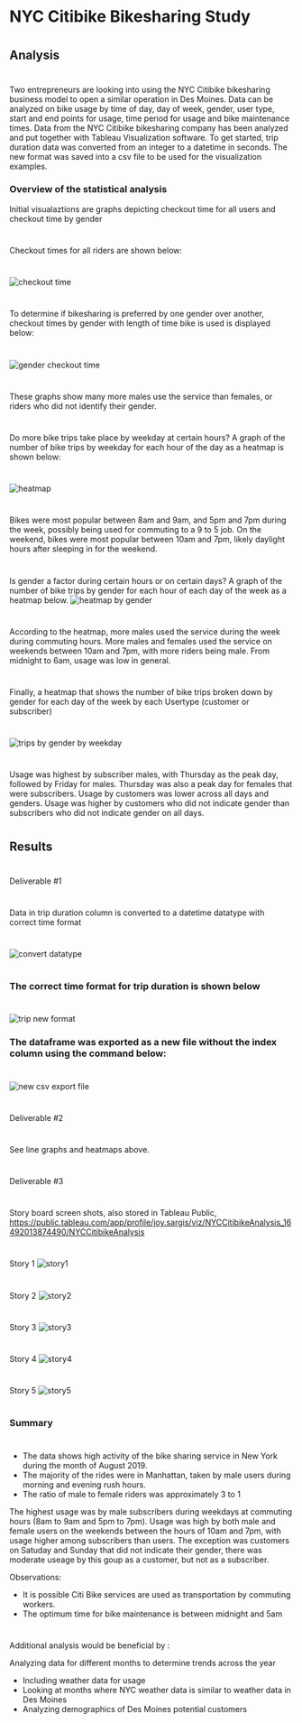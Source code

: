 # NYC Citibike Bikesharing Study
#
## Analysis
#
Two entrepreneurs are looking into using the NYC Citibike bikesharing business model to open a similar operation 
in Des Moines.  Data can be analyzed on bike usage by time of day, day of week, gender, user type, start and end
points for usage, time period for usage and bike maintenance times.
Data from the NYC Citibike bikesharing company has been analyzed and put together with Tableau Visualization software.
To get started, trip duration data was converted from an integer to a datetime in seconds.  The new format was saved
into a csv file to be used for the visualization examples.
### Overview of the statistical analysis
Initial visualaztions are graphs depicting checkout time for all users and checkout time by gender
#
Checkout times for all riders are shown below:
#
![checkout time](https://github.com/jcsargis00/bikesharing/blob/main/images/checkouttimesusers.PNG)
#
To determine if bikesharing is preferred by one gender over another, checkout times by gender with length of time bike is used is displayed below:
#
![gender checkout time](https://github.com/jcsargis00/bikesharing/blob/main/images/checkoutbygender.PNG)
#
These graphs show many more males use the service than females, or riders who did not identify their gender.
#
Do more bike trips take place by weekday at certain hours?  A graph of the number of bike trips by weekday for each hour of the day as a heatmap is shown below:
#
![heatmap](https://github.com/jcsargis00/bikesharing/blob/main/images/tripsweekdayhour.PNG)
#
Bikes were most popular between 8am and 9am, and 5pm and 7pm during the week, possibly being used for commuting to a 9 to 5 job.  On the weekend, bikes were most popular between 10am and 7pm, likely daylight hours after sleeping in for the weekend.
#
Is gender a factor during certain hours or on certain days? A graph of the number of bike trips by gender for each hour of each day of the week as a heatmap below.
![heatmap by gender](https://github.com/jcsargis00/bikesharing/blob/main/images/tripsbygenderweekdayperhour.PNG)
#
According to the heatmap, more males used the service during the week during commuting hours.  More males and females used the service on weekends between 10am and 7pm, with more riders being male.  From midnight to 6am, usage was low in general.
#
Finally, a heatmap that shows the number of bike trips broken down by gender for each day of the week by each Usertype (customer or subscriber)
#
![trips by gender by weekday](https://github.com/jcsargis00/bikesharing/blob/main/images/usertripsbygenderbyweekday.PNG)
#
Usage was highest by subscriber males, with Thursday as the peak day, followed by Friday for males.  Thursday was also a peak day for females that were subscribers.  Usage by customers was lower across all days and genders.  Usage was higher 
by customers who did not indicate gender than subscribers who did not indicate gender on all days.
#
## Results
# 
Deliverable #1 
#
Data in trip duration column is converted to a datetime datatype with correct time format
#
![convert datatype](https://github.com/jcsargis00/bikesharing/blob/main/images/datatypes.PNG)
#
### The correct time format for trip duration is shown below
#
![trip new format](https://github.com/jcsargis00/bikesharing/blob/main/images/tripdurationconvert.PNG)
### The dataframe was exported as a new file without the index column using the command below:
#
![new csv export file](https://github.com/jcsargis00/bikesharing/blob/main/images/newexportfile.PNG)
#
Deliverable #2
#
See line graphs and heatmaps above.
#
Deliverable #3
#
Story board screen shots, also stored in Tableau Public, <https://public.tableau.com/app/profile/joy.sargis/viz/NYCCitibikeAnalysis_16492013874490/NYCCitibikeAnalysis>
#
Story 1
![story1](https://github.com/jcsargis00/bikesharing/blob/main/images/story1.PNG)
#
Story 2
![story2](https://github.com/jcsargis00/bikesharing/blob/main/images/story2.PNG)
#
Story 3
![story3](https://github.com/jcsargis00/bikesharing/blob/main/images/story3.PNG)
#
Story 4
![story4](https://github.com/jcsargis00/bikesharing/blob/main/images/story4.PNG)
#
Story 5
![story5](https://github.com/jcsargis00/bikesharing/blob/main/images/story5.PNG)
#
### Summary
#
* The data shows high activity of the bike sharing service in New York during the month of August 2019.
* The majority of the rides were in Manhattan, taken by male users during morning and evening rush hours. 
* The ratio of male to female riders was approximately 3 to 1

The highest usage was by male subscribers during weekdays at commuting hours (8am to 9am and 5pm to 7pm).  Usage was high by both male and female users on the weekends between the hours of 10am and 7pm, with usage higher among subscribers than users.  The exception was customers on Satuday and Sunday that did not indicate their gender, there was moderate useage by this goup as a customer, but not as a subscriber.

Observations:
* It is possible Citi Bike services are used as transportation by commuting workers.
* The optimum time for bike maintenance is between midnight and 5am
#
Additional analysis would be beneficial by :

Analyzing data for different months to determine trends across the year
* Including weather data for usage
* Looking at months where NYC weather data is similar to weather data in Des Moines
* Analyzing demographics of Des Moines potential customers